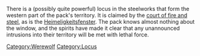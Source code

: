 There is a (possibly quite powerful) locus in the steelworks that form
the western part of the pack's territory. It is claimed by the [court of
fire and steel](Spirits_of_Fire_and_Steel "wikilink"), as is the
[Heimeligkeitsfenster](Heimeligkeitsfenster "wikilink"). The pack knows
almost nothing about the window, and the spirits have made it clear that
any unannounced intrusions into their territory will be met with lethal
force.

[Category:Werewolf](Category:Werewolf "wikilink")
[Category:Locus](Category:Locus "wikilink")